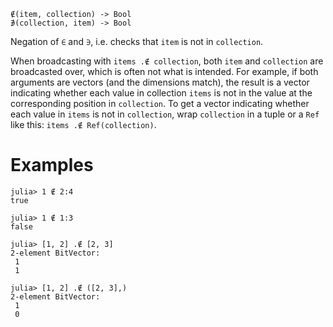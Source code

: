 ```
∉(item, collection) -> Bool
∌(collection, item) -> Bool
```

Negation of `∈` and `∋`, i.e. checks that `item` is not in `collection`.

When broadcasting with `items .∉ collection`, both `item` and `collection` are broadcasted over, which is often not what is intended. For example, if both arguments are vectors (and the dimensions match), the result is a vector indicating whether each value in collection `items` is not in the value at the corresponding position in `collection`. To get a vector indicating whether each value in `items` is not in `collection`, wrap `collection` in a tuple or a `Ref` like this: `items .∉ Ref(collection)`.

# Examples

```jldoctest
julia> 1 ∉ 2:4
true

julia> 1 ∉ 1:3
false

julia> [1, 2] .∉ [2, 3]
2-element BitVector:
 1
 1

julia> [1, 2] .∉ ([2, 3],)
2-element BitVector:
 1
 0
```
